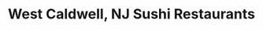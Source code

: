 ---
layout: city
title: West Caldwell, NJ Sushi Restaurants
permalink: /new-jersey/west-caldwell/
stateAbbr: NJ
stateName: New Jersey
cityName: West Caldwell

---